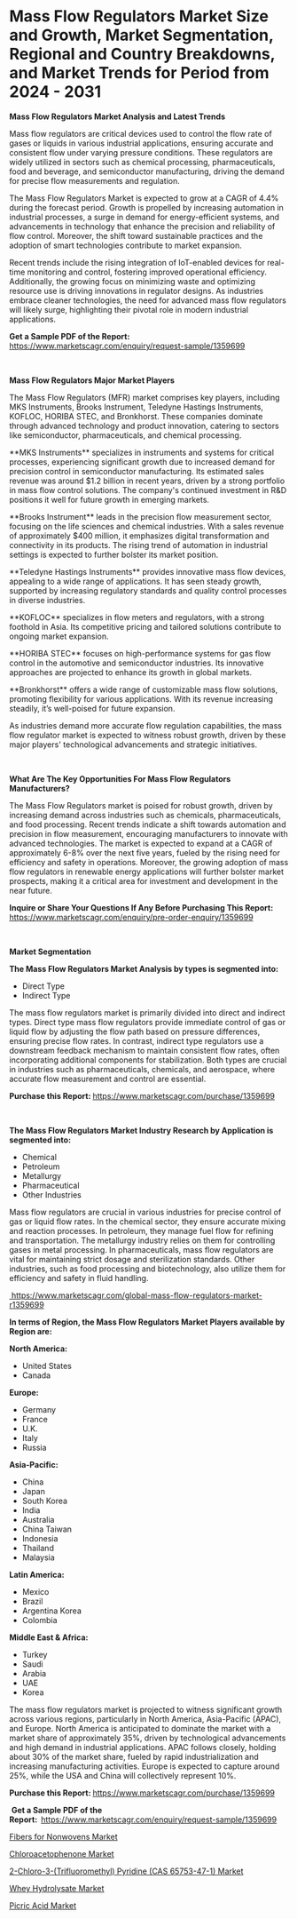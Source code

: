 <p><h1>Mass Flow Regulators Market Size and Growth, Market Segmentation, Regional and Country Breakdowns, and Market Trends for Period from 2024 -  2031</h1></p><p><strong>Mass Flow Regulators Market Analysis and Latest Trends</strong></p>
<p><p>Mass flow regulators are critical devices used to control the flow rate of gases or liquids in various industrial applications, ensuring accurate and consistent flow under varying pressure conditions. These regulators are widely utilized in sectors such as chemical processing, pharmaceuticals, food and beverage, and semiconductor manufacturing, driving the demand for precise flow measurements and regulation.</p><p>The Mass Flow Regulators Market is expected to grow at a CAGR of 4.4% during the forecast period. Growth is propelled by increasing automation in industrial processes, a surge in demand for energy-efficient systems, and advancements in technology that enhance the precision and reliability of flow control. Moreover, the shift toward sustainable practices and the adoption of smart technologies contribute to market expansion. </p><p>Recent trends include the rising integration of IoT-enabled devices for real-time monitoring and control, fostering improved operational efficiency. Additionally, the growing focus on minimizing waste and optimizing resource use is driving innovations in regulator designs. As industries embrace cleaner technologies, the need for advanced mass flow regulators will likely surge, highlighting their pivotal role in modern industrial applications.</p></p>
<p><strong>Get a Sample PDF of the Report:&nbsp;</strong> <a href="https://www.marketscagr.com/enquiry/request-sample/1359699">https://www.marketscagr.com/enquiry/request-sample/1359699</a></p>
<p>&nbsp;</p>
<p><strong>Mass Flow Regulators Major Market Players</strong></p>
<p><p>The Mass Flow Regulators (MFR) market comprises key players, including MKS Instruments, Brooks Instrument, Teledyne Hastings Instruments, KOFLOC, HORIBA STEC, and Bronkhorst. These companies dominate through advanced technology and product innovation, catering to sectors like semiconductor, pharmaceuticals, and chemical processing.</p><p>**MKS Instruments** specializes in instruments and systems for critical processes, experiencing significant growth due to increased demand for precision control in semiconductor manufacturing. Its estimated sales revenue was around $1.2 billion in recent years, driven by a strong portfolio in mass flow control solutions. The company's continued investment in R&D positions it well for future growth in emerging markets.</p><p>**Brooks Instrument** leads in the precision flow measurement sector, focusing on the life sciences and chemical industries. With a sales revenue of approximately $400 million, it emphasizes digital transformation and connectivity in its products. The rising trend of automation in industrial settings is expected to further bolster its market position.</p><p>**Teledyne Hastings Instruments** provides innovative mass flow devices, appealing to a wide range of applications. It has seen steady growth, supported by increasing regulatory standards and quality control processes in diverse industries. </p><p>**KOFLOC** specializes in flow meters and regulators, with a strong foothold in Asia. Its competitive pricing and tailored solutions contribute to ongoing market expansion.</p><p>**HORIBA STEC** focuses on high-performance systems for gas flow control in the automotive and semiconductor industries. Its innovative approaches are projected to enhance its growth in global markets.</p><p>**Bronkhorst** offers a wide range of customizable mass flow solutions, promoting flexibility for various applications. With its revenue increasing steadily, it’s well-poised for future expansion.</p><p>As industries demand more accurate flow regulation capabilities, the mass flow regulator market is expected to witness robust growth, driven by these major players' technological advancements and strategic initiatives.</p></p>
<p>&nbsp;</p>
<p><strong>What Are The Key Opportunities For Mass Flow Regulators Manufacturers?</strong></p>
<p><p>The Mass Flow Regulators market is poised for robust growth, driven by increasing demand across industries such as chemicals, pharmaceuticals, and food processing. Recent trends indicate a shift towards automation and precision in flow measurement, encouraging manufacturers to innovate with advanced technologies. The market is expected to expand at a CAGR of approximately 6-8% over the next five years, fueled by the rising need for efficiency and safety in operations. Moreover, the growing adoption of mass flow regulators in renewable energy applications will further bolster market prospects, making it a critical area for investment and development in the near future.</p></p>
<p><strong>Inquire or Share Your Questions If Any Before Purchasing This Report:</strong> <a href="https://www.marketscagr.com/enquiry/pre-order-enquiry/1359699">https://www.marketscagr.com/enquiry/pre-order-enquiry/1359699</a></p>
<p>&nbsp;</p>
<p><strong>Market Segmentation</strong></p>
<p><strong>The Mass Flow Regulators Market Analysis by types is segmented into:</strong></p>
<p><ul><li>Direct Type</li><li>Indirect Type</li></ul></p>
<p><p>The mass flow regulators market is primarily divided into direct and indirect types. Direct type mass flow regulators provide immediate control of gas or liquid flow by adjusting the flow path based on pressure differences, ensuring precise flow rates. In contrast, indirect type regulators use a downstream feedback mechanism to maintain consistent flow rates, often incorporating additional components for stabilization. Both types are crucial in industries such as pharmaceuticals, chemicals, and aerospace, where accurate flow measurement and control are essential.</p></p>
<p><strong>Purchase this Report:&nbsp;</strong><a href="https://www.marketscagr.com/purchase/1359699">https://www.marketscagr.com/purchase/1359699</a></p>
<p>&nbsp;</p>
<p><strong>The Mass Flow Regulators Market Industry Research by Application is segmented into:</strong></p>
<p><ul><li>Chemical</li><li>Petroleum</li><li>Metallurgy</li><li>Pharmaceutical</li><li>Other Industries</li></ul></p>
<p><p>Mass flow regulators are crucial in various industries for precise control of gas or liquid flow rates. In the chemical sector, they ensure accurate mixing and reaction processes. In petroleum, they manage fuel flow for refining and transportation. The metallurgy industry relies on them for controlling gases in metal processing. In pharmaceuticals, mass flow regulators are vital for maintaining strict dosage and sterilization standards. Other industries, such as food processing and biotechnology, also utilize them for efficiency and safety in fluid handling.</p></p>
<p><a href="https://www.marketscagr.com/global-mass-flow-regulators-market-r1359699">&nbsp;https://www.marketscagr.com/global-mass-flow-regulators-market-r1359699</a></p>
<p><strong>In terms of Region, the Mass Flow Regulators Market Players available by Region are:</strong></p>
<p>
    <p> <strong> North America: </strong>
        <ul>
            <li>United States</li>
            <li>Canada</li>
        </ul>
        </p> 
    <p> <strong> Europe: </strong>
        <ul>
            <li>Germany</li>
            <li>France</li>
            <li>U.K.</li>
            <li>Italy</li>
            <li>Russia</li>
        </ul>
        </p> 
    <p> <strong> Asia-Pacific: </strong>
        <ul>
            <li>China</li>
            <li>Japan</li>
            <li>South Korea</li>
            <li>India</li>
            <li>Australia</li>
            <li>China Taiwan</li>
            <li>Indonesia</li>
            <li>Thailand</li>
            <li>Malaysia</li>
        </ul>
        </p> 
    <p> <strong> Latin America: </strong>
        <ul>
            <li>Mexico</li>
            <li>Brazil</li>
            <li>Argentina Korea</li>
            <li>Colombia</li>
        </ul>
        </p> 
    <p> <strong> Middle East & Africa: </strong>
        <ul>
            <li>Turkey</li>
            <li>Saudi</li>
            <li>Arabia</li>
            <li>UAE</li>
            <li>Korea</li>
        </ul>
    </p>
    </p>
<p><p>The mass flow regulators market is projected to witness significant growth across various regions, particularly in North America, Asia-Pacific (APAC), and Europe. North America is anticipated to dominate the market with a market share of approximately 35%, driven by technological advancements and high demand in industrial applications. APAC follows closely, holding about 30% of the market share, fueled by rapid industrialization and increasing manufacturing activities. Europe is expected to capture around 25%, while the USA and China will collectively represent 10%.</p></p>
<p><strong>Purchase this Report: </strong><a href="https://www.marketscagr.com/purchase/1359699">https://www.marketscagr.com/purchase/1359699</a></p>
<p>&nbsp;<strong>Get a Sample PDF of the Report:&nbsp;&nbsp;</strong><a href="https://www.marketscagr.com/enquiry/request-sample/1359699">https://www.marketscagr.com/enquiry/request-sample/1359699</a></p>
<p><strong></strong></p>
<p><p><a href="https://issuu.com/reportprime-2/docs/fibers-for-nonwovens-market-size-20_616399c882d258">Fibers for Nonwovens Market</a></p><p><a href="https://www.linkedin.com/pulse/chloroacetophenone-market-size-share-trends-analysis-g3eec?trackingId=TE4%2FaCquRQ2sIXiYpMqzUw%3D%3D">Chloroacetophenone Market</a></p><p><a href="https://issuu.com/reportprime-2/docs/2-chloro-3-trifluoromethyl-pyridine_87439d243b1865">2-Chloro-3-(Trifluoromethyl) Pyridine (CAS 65753-47-1) Market</a></p><p><a href="https://www.linkedin.com/pulse/whey-hydrolysate-market-industry-trends-forecast-period-km4sf?trackingId=HcG0mlPURmqgyhSS1LnAyw%3D%3D">Whey Hydrolysate Market</a></p><p><a href="https://www.linkedin.com/pulse/future-trajectory-picric-acid-market-emerging-trends-forecasts-5ykxc?trackingId=724sKRw9RgaFCKknr0WVuA%3D%3D">Picric Acid Market</a></p></p>
